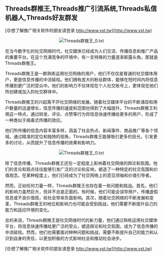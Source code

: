 ## **Threads群推王,Threads推广引流系统,Threads私信机器人,Threads好友群发**

[😍想了解推广相关软件的朋友请登录 http://www.vst.tw](http://www.vst.tw)

 <center><img src="https://vst.tw/MP4/tuiguang/png/1.png" alt="Threads群推王_0.txt"></center>

在当今数字化的社交网络时代，社交媒体已经成为人们交流、传播信息和推广产品的重要平台。在这个充满竞争的环境中，有一支特殊的力量逐渐崭露头角，那就是Threads群推王。

Threads群推王是一群熟练运用社交网络的用户，他们不仅仅是普通的社交媒体用户，更是信息传播的中流砥柱。他们拥有庞大的粉丝群体，能够在短时间内将信息传播到更广泛的受众中。他们的影响力不仅体现在个人社交账号上，更体现在他们所创建或加入的社交群体中。

Threads群推王的兴起离不开社交网络的发展。随着社交媒体平台的不断涌现和用户数量的迅速增长，信息传播的速度和范围也得到了大幅提升。Threads群推王利用这一特点，通过转发、评论、点赞等行为将信息快速传播给更多的用户，形成了一种类似于病毒式传播的效应。

他们所传播的信息内容丰富多样，涵盖了社会热点、新闻事件、商品推广等各个领域。通过精准的定位和独特的视角，Threads群推王能够吸引更多的目光，引发更多的讨论，从而提升了信息传播的效果和影响力。

 <center><img src="https://vst.tw/MP4/tuiguang/png/6.png" alt="Threads群推王_0.txt"></center>

除了信息传播，Threads群推王还在一定程度上影响着社交网络的舆论和氛围。他们的言论和观点往往能够引发广泛的讨论和反响，塑造了一种特定的社交氛围和价值观念。在某种程度上，他们已经成为了社交网络上的意见领袖和价值引导者。

然而，正如任何力量一样，Threads群推王也存在着一些问题和挑战。首先，他们的影响力虽然巨大，但并不总是正面的。有时候，他们可能会误导用户，传播虚假信息或不良价值观，给社会带来负面影响。其次，随着社交网络的不断发展和变革，Threads群推王的地位和影响力也可能会受到挑战，他们需要不断提升自己的能力和适应环境的变化。

总的来说，Threads群推王是社交网络时代的新力量，他们通过熟练运用社交媒体平台，将信息快速传播给更广泛的受众，塑造舆论和社交氛围，成为了信息传播的中流砥柱。然而，他们也需要面对种种问题和挑战，需要不断提升自己的能力和认识到自身的责任，以更加积极的方式影响社会和推动社会进步。

[😍想了解推广相关软件的朋友请登录 http://www.vst.tw](http://www.vst.tw)




